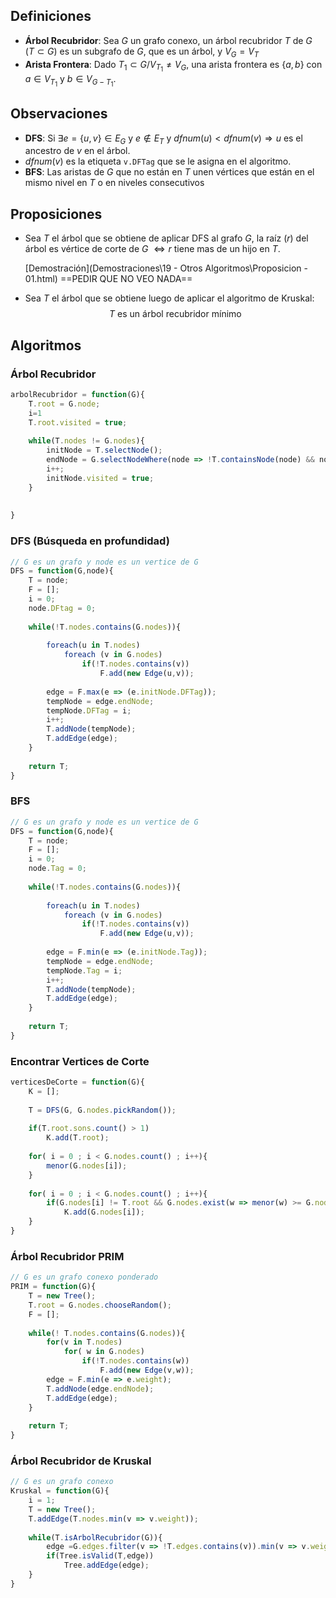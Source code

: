 ## Definiciones

- **Árbol Recubridor**: Sea $G$ un grafo conexo, un árbol recubridor $T$ de $G$ ($T\subset G$) es un subgrafo de $G$, que es un árbol, y $V_G = V_T$
- **Arista Frontera**: Dado $T_1 \subset G/ V_{T_1} \neq V_G$, una arista frontera es $\{a,b\}$ con $a\in V_{T_1}$ y $b \in V_{G-T_1}$.

## Observaciones

- **DFS**: Si $\exists e=\{u,v\} \in E_G$ y $e \notin E_T$ y $dfnum(u) < dfnum(v) \Rightarrow u$ es el ancestro de $v$ en el árbol.
- $dfnum(v)$ es la etiqueta `v.DFTag` que se le asigna en el algoritmo.
- **BFS**: Las aristas de $G$ que no están en $T$ unen vértices que están en el mismo nivel en $T$ o en niveles consecutivos

## Proposiciones

- Sea $T$ el árbol que se obtiene de aplicar DFS al grafo $G$, la raíz ($r$) del árbol es vértice de corte de $G$ $\Leftrightarrow r$ tiene mas de un hijo en $T$.  

  [Demostración](Demostraciones\19 - Otros Algoritmos\Proposicion - 01.html) ==PEDIR QUE NO VEO NADA==
  
- Sea $T$ el árbol que se obtiene luego de aplicar el algoritmo de Kruskal:
  $$
  T \text{ es un árbol recubridor mínimo }
  $$

## Algoritmos

### Árbol Recubridor

```javascript
arbolRecubridor = function(G){
    T.root = G.node;
    i=1
    T.root.visited = true;
    
    while(T.nodes != G.nodes){
        initNode = T.selectNode();
        endNode = G.selectNodeWhere(node => !T.containsNode(node) && node.isConnectedTo(initNode));
        i++;
        initNode.visited = true;
    }
    
    
}
```



### DFS (Búsqueda en profundidad)

```javascript
// G es un grafo y node es un vertice de G
DFS = function(G,node){
    T = node;
    F = [];
    i = 0;
    node.DFtag = 0;
    
    while(!T.nodes.contains(G.nodes)){
        
        foreach(u in T.nodes)
        	foreach (v in G.nodes)
                if(!T.nodes.contains(v))
                    F.add(new Edge(u,v));
        
        edge = F.max(e => (e.initNode.DFTag));
        tempNode = edge.endNode;
        tempNode.DFTag = i;
        i++;
        T.addNode(tempNode);
        T.addEdge(edge);
    }
    
    return T;
}
```

### BFS

```javascript
// G es un grafo y node es un vertice de G
DFS = function(G,node){
    T = node;
    F = [];
    i = 0;
    node.Tag = 0;
    
    while(!T.nodes.contains(G.nodes)){
        
        foreach(u in T.nodes)
        	foreach (v in G.nodes)
                if(!T.nodes.contains(v))
                    F.add(new Edge(u,v));
        
        edge = F.min(e => (e.initNode.Tag));
        tempNode = edge.endNode;
        tempNode.Tag = i;
        i++;
        T.addNode(tempNode);
        T.addEdge(edge);
    }
    
    return T;
}
```

### Encontrar Vertices de Corte

```javascript
verticesDeCorte = function(G){
    K = [];
    
    T = DFS(G, G.nodes.pickRandom());
    
    if(T.root.sons.count() > 1)
        K.add(T.root);
    
    for( i = 0 ; i < G.nodes.count() ; i++){
        menor(G.nodes[i]);
    }
    
    for( i = 0 ; i < G.nodes.count() ; i++){
        if(G.nodes[i] != T.root && G.nodes.exist(w => menor(w) >= G.nodes[i].DFtag))
            K.add(G.nodes[i]);
    }
}
```

### Árbol Recubridor PRIM

```javascript
// G es un grafo conexo ponderado
PRIM = function(G){
    T = new Tree();
    T.root = G.nodes.chooseRandom();
    F = [];
    
    while(! T.nodes.contains(G.nodes)){
        for(v in T.nodes)
            for( w in G.nodes)
                if(!T.nodes.contains(w))
                    F.add(new Edge(v,w));
        edge = F.min(e => e.weight);
        T.addNode(edge.endNode);
        T.addEdge(edge);
    }
    
    return T;
}
```

### Árbol Recubridor de Kruskal

```javascript
// G es un grafo conexo
Kruskal = function(G){
    i = 1;
    T = new Tree();
    T.addEdge(T.nodes.min(v => v.weight));
    
    while(T.isArbolRecubridor(G)){
        edge =G.edges.filter(v => !T.edges.contains(v)).min(v => v.weight);
        if(Tree.isValid(T,edge))
            Tree.addEdge(edge);
    }
}
```



















